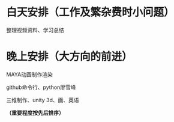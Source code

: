 # 白天安排（工作及繁杂费时小问题）

整理视频资料、学习总结

# 晚上安排（大方向的前进）

MAYA动画制作渲染

github命令行、python廖雪峰

三维制作、unity 3d、画、英语

**（重要程度按先后排序）**